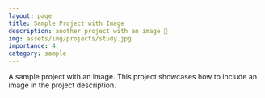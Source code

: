 ```yaml
---
layout: page
title: Sample Project with Image
description: another project with an image 🎉
img: assets/img/projects/study.jpg
importance: 4
category: sample
---
```


A sample project with an image. This project showcases how to include an image in the project description.